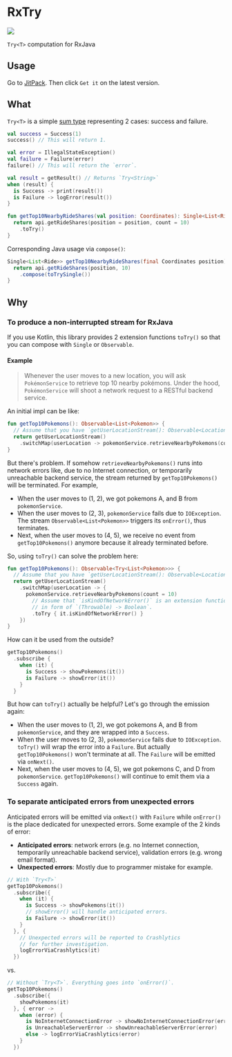 # RxTry

[![](https://jitpack.io/v/thuytrinh/RxTry.svg)](https://jitpack.io/#thuytrinh/RxTry)

`Try<T>` computation for RxJava

## Usage

Go to [JitPack](https://jitpack.io/#thuytrinh/RxTry). Then click `Get it` on the latest version.

## What

`Try<T>` is a simple [sum type](https://en.wikipedia.org/wiki/Tagged_union) representing 2 cases: success and failure.

```kotlin
val success = Success(1)
success() // This will return 1.

val error = IllegalStateException()
val failure = Failure(error)
failure() // This will return the `error`.
```

```kotlin
val result = getResult() // Returns `Try<String>`
when (result) {
  is Success -> print(result())
  is Failure -> logError(result())
}
```

```kotlin
fun getTop10NearbyRideShares(val position: Coordinates): Single<List<Ride>> {
  return api.getRideShares(position = position, count = 10)
    .toTry()
}
```

Corresponding Java usage via `compose()`:

```java
Single<List<Ride>> getTop10NearbyRideShares(final Coordinates position) {
  return api.getRideShares(position, 10)
    .compose(toTrySingle())
}
```

## Why

### To produce a non-interrupted stream for RxJava

If you use Kotlin, this library provides 2 extension functions `toTry()` so that you can compose with `Single` or `Observable`.

#### Example

> Whenever the user moves to a new location, you will ask `PokémonService` to retrieve top 10 nearby pokémons. Under the hood, `PokémonService` will shoot a network request to a RESTful backend service.

An initial impl can be like:

```kotlin
fun getTop10Pokemons(): Observable<List<Pokemon>> {
  // Assume that you have `getUserLocationStream(): Observable<Location>`.
  return getUserLocationStream()
    .switchMap(userLocation -> pokemonService.retrieveNearbyPokemons(count = 10))
}
```

But there's problem. If somehow `retrieveNearbyPokemons()` runs into network errors like, due to no Internet connection, or temporarily unreachable backend service, the stream returned by `getTop10Pokemons()` will be terminated. For example,

* When the user moves to (1, 2), we got pokemons A, and B from `pokemonService`.
* When the user moves to (2, 3), `pokemonService` fails due to `IOException`. The stream `Observable<List<Pokemon>>` triggers its `onError()`, thus terminates.
* Next, when the user moves to (4, 5), we receive no event from `getTop10Pokemons()` anymore because it already terminated before.

So, using `toTry()` can solve the problem here:

```kotlin
fun getTop10Pokemons(): Observable<Try<List<Pokemon>>> {
  // Assume that you have `getUserLocationStream(): Observable<Location>`.
  return getUserLocationStream()
    .switchMap(userLocation -> {
      pokemonService.retrieveNearbyPokemons(count = 10)
        // Assume that `isKindOfNetworkError()` is an extension function
        // in form of `(Throwable) -> Boolean`.
        .toTry { it.isKindOfNetworkError() }
    })
}
```

How can it be used from the outside?

```kotlin
getTop10Pokemons()
  .subscribe {
    when (it) {
      is Success -> showPokemons(it())
      is Failure -> showError(it())
    }
  }
```

But how can `toTry()` actually be helpful? Let's go through the emission again:

* When the user moves to (1, 2), we got pokemons A, and B from `pokemonService`, and they are wrapped into a `Success`.
* When the user moves to (2, 3), `pokemonService` fails due to `IOException`. `toTry()` will wrap the error into a `Failure`. But actually `getTop10Pokemons()` won't terminate at all. The `Failure` will be emitted via `onNext()`.
* Next, when the user moves to (4, 5), we got pokemons C, and D from `pokemonService`. `getTop10Pokemons()` will continue to emit them via a `Success` again.

### To separate anticipated errors from unexpected errors

Anticipated errors will be emitted via `onNext()` with `Failure` while `onError()` is the place dedicated for unexpected errors. Some example of the 2 kinds of error:

* **Anticipated errors**: network errors (e.g. no Internet connection, temporarily unreachable backend service), validation errors (e.g. wrong email format).
* **Unexpected errors**: Mostly due to programmer mistake for example.

```kotlin
// With `Try<T>`
getTop10Pokemons()
  .subscribe({
    when (it) {
      is Success -> showPokemons(it())
      // showError() will handle anticipated errors.
      is Failure -> showError(it())
    }
  }, {
    // Unexpected errors will be reported to Crashlytics
    // for further investigation.
    logErrorViaCrashlytics(it)
  })
```

vs.

```kotlin
// Without `Try<T>`. Everything goes into `onError()`.
getTop10Pokemons()
  .subscribe({
    showPokemons(it)
  }, { error ->
    when (error) {
      is NoInternetConnectionError -> showNoInternetConnectionError(error)
      is UnreachableServerError -> showUnreachableServerError(error)
      else -> logErrorViaCrashlytics(error)
    }
  })
```
